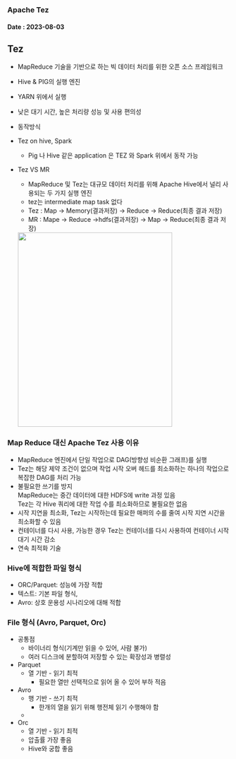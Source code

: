 ### Apache Tez
#### Date : 2023-08-03
## Tez
+ MapReduce 기술을 기반으로 하는 빅 데이터 처리를 위한 오픈 소스 프레임워크
+ Hive & PIG의 실행 엔진
+ YARN 위에서 실행
+  낮은 대기 시간, 높은 처리량 성능 및 사용 편의성

+ 동작방식
+ Tez on hive, Spark
  +  Pig 나 Hive 같은 application 은 TEZ 와 Spark 위에서 동작 가능   
+ Tez VS MR   
  + MapReduce 및 Tez는 대규모 데이터 처리를 위해 Apache Hive에서 널리 사용되는 두 가지 실행 엔진
  + tez는 intermediate map task 없다
  + Tez : Map -> Memory(결과저장) -> Reduce -> Reduce(최종 결과 저장)
  + MR : Mape -> Reduce ->hdfs(결과저장) -> Map -> Reduce(최종 결과 저장)
  <img height="440" src="img/img_47.png" width="350"/>

### Map Reduce 대신 Apache Tez 사용 이유
- MapReduce 엔진에서 단일 작업으로 DAG(방향성 비순환 그래프)를 실행    
- Tez는 해당 제약 조건이 없으며 작업 시작 오버 헤드를 최소화하는 하나의 작업으로 복잡한 DAG를 처리 가능  
- 불필요한 쓰기를 방지       
 MapReduce는 중간 데이터에 대한 HDFS에 write 과정 있음       
 Tez는 각 Hive 쿼리에 대한 작업 수를 최소화하므로 불필요한 없음
- 시작 지연을 최소화, Tez는 시작하는데 필요한 매퍼의 수를 줄여 시작 지연 시간을 최소화할 수 있음
- 컨테이너를 다시 사용, 가능한 경우 Tez는 컨테이너를 다시 사용하여 컨테이너 시작 대기 시간 감소
- 연속 최적화 기술

### Hive에 적합한 파일 형식 
- ORC/Parquet: 성능에 가장 적합 
- 텍스트: 기본 파일 형식, 
- Avro: 상호 운용성 시나리오에 대해 적합


### File 형식 (Avro, Parquet, Orc)
+ 공통점
  + 바이너리 형식(기계만 읽을 수 있어, 사람 불가)
  + 여러 디스크에 분할하여 저장할 수 있는 확장성과 병렬성
+ Parquet
  + 열 기반 - 읽기 최적
    + 필요한 열만 선택적으로 읽어 올 수 있어 부하 적음
+ Avro
  + 행 기반 - 쓰기 최적
    + 한개의 열을 읽기 위해 행전체 읽기 수행해야 함
  + 
+ Orc
  + 열 기반 - 읽기 최적
  + 압출률 가장 좋음
  + Hive와 궁합 좋음